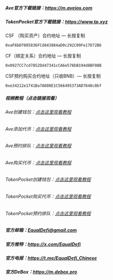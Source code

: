 ##### Ave官方下载链接：<a target="_blank" href="https://m.aveios.com">https://m.aveios.com</a>
##### TokenPocket官方下载链接：<a target="_blank" href="https://www.tp.xyz/">https://www.tp.xyz</a>

CSF （购买资产）合约地址 — 长按复制
```bash
0xaF6bD7085836FCd843884aD0c292C09Fe17D72B6
```
CF（绑定关系）合约地址 — 长按复制
```bash
0x0927CC7cd7852Dd47341cCA6e578bB194d8BF08B
```
CSF预约购买合约地址（只收BNB）— 长按复制
```bash
0xe34212e1741Ba7A600E1C566495373AD7648c0bf
```
##### 视频教程（点击链接观看）
###### Ave创建钱包：<a target="_blank" href="https://equaldefi.oss-cn-hongkong.aliyuncs.com/video/Ave_Create_Wallet.mp4">点击这里观看教程</a>
###### Ave添加代币：<a target="_blank" href="https://equaldefi.oss-cn-hongkong.aliyuncs.com/video/Ave_Adds_Tokens.mp4">点击这里观看教程</a>
###### Ave预约排队：<a target="_blank" href="https://equaldefi.oss-cn-hongkong.aliyuncs.com/video/Ave_Appointment_Queue.mp4">点击这里观看教程</a>
###### Ave购买代币：<a target="_blank" href="https://equaldefi.oss-cn-hongkong.aliyuncs.com/video/Ave_Purchase.mp4">点击这里观看教程</a>
###### TokenPocket创建钱包：<a target="_blank" href="https://equaldefi.oss-cn-hongkong.aliyuncs.com/video/TP_Create_Wallet.mp4">点击这里观看教程</a>
###### TokenPocket购买代币：<a target="_blank" href="https://equaldefi.oss-cn-hongkong.aliyuncs.com/video/TP_Purchase.mp4">点击这里观看教程</a>
###### TokenPocket预约排队：<a target="_blank" href="https://equaldefi.oss-cn-hongkong.aliyuncs.com/video/TP_Appointment_Queue.mp4">点击这里观看教程</a>

##### 官方邮箱：<a target="_blank" href="mailto:EqualDefi@gmail.com">EqualDefi@gmail.com</a>
##### 官方推特：<a target="_blank" href="https://x.com/EqualDefi">https://x.com/EqualDefi</a>
##### 官方电报：<a target="_blank" href="https://t.me/EqualDefi_Chinese">https://t.me/EqualDefi_Chinese</a>
##### 官方DeBox：<a target="_blank" href="https://m.debox.pro/group?id=660vqhfo&code=32wflxk6">https://m.debox.pro</a>
